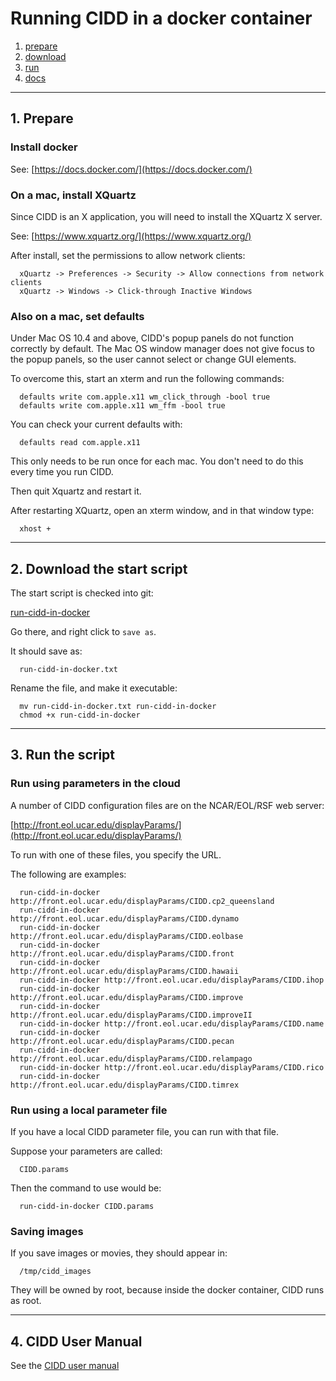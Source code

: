 # Running CIDD in a docker container

1. [prepare](#prepare)
2. [download](#download)
3. [run](#run)
4. [docs](#docs)
--------------

<a name="prepare"/>

## 1. Prepare

### Install docker

See: [https://docs.docker.com/](https://docs.docker.com/)

### On a mac, install XQuartz

Since CIDD is an X application, you will need to install the XQuartz X server.

See:  [https://www.xquartz.org/](https://www.xquartz.org/)

After install, set the permissions to allow network clients:
 
```
  xQuartz -> Preferences -> Security -> Allow connections from network clients
  xQuartz -> Windows -> Click-through Inactive Windows
 ```

### Also on a mac, set defaults

Under Mac OS 10.4 and above, CIDD's popup panels do not function correctly by default. The Mac OS window manager does not give focus to the popup panels, so the user cannot select or change GUI elements.

To overcome this, start an xterm and run the following commands:

```
  defaults write com.apple.x11 wm_click_through -bool true
  defaults write com.apple.x11 wm_ffm -bool true
```

You can check your current defaults with:

```
  defaults read com.apple.x11
```

This only needs to be run once for each mac. You don't need to do this every time you run CIDD.

Then quit Xquartz and restart it.

After restarting XQuartz, open an xterm window, and in that window type:

```
  xhost +
```

--------------

<a name="download"/>

## 2. Download the start script

The start script is checked into git:

[run-cidd-in-docker](https://raw.githubusercontent.com/NCAR/lrose-displays/master/cidd/scripts/run-cidd-in-docker)

Go there, and right click to ```save as```.

It should save as:

```
  run-cidd-in-docker.txt
```

Rename the file, and make it executable:

```
  mv run-cidd-in-docker.txt run-cidd-in-docker
  chmod +x run-cidd-in-docker
```

--------------

<a name="run"/>

## 3. Run the script

### Run using parameters in the cloud

A number of CIDD configuration files are on the NCAR/EOL/RSF web server:

[http://front.eol.ucar.edu/displayParams/](http://front.eol.ucar.edu/displayParams/)

To run with one of these files, you specify the URL.

The following are examples:

```
  run-cidd-in-docker http://front.eol.ucar.edu/displayParams/CIDD.cp2_queensland
  run-cidd-in-docker http://front.eol.ucar.edu/displayParams/CIDD.dynamo
  run-cidd-in-docker http://front.eol.ucar.edu/displayParams/CIDD.eolbase
  run-cidd-in-docker http://front.eol.ucar.edu/displayParams/CIDD.front
  run-cidd-in-docker http://front.eol.ucar.edu/displayParams/CIDD.hawaii
  run-cidd-in-docker http://front.eol.ucar.edu/displayParams/CIDD.ihop
  run-cidd-in-docker http://front.eol.ucar.edu/displayParams/CIDD.improve
  run-cidd-in-docker http://front.eol.ucar.edu/displayParams/CIDD.improveII
  run-cidd-in-docker http://front.eol.ucar.edu/displayParams/CIDD.name
  run-cidd-in-docker http://front.eol.ucar.edu/displayParams/CIDD.pecan
  run-cidd-in-docker http://front.eol.ucar.edu/displayParams/CIDD.relampago
  run-cidd-in-docker http://front.eol.ucar.edu/displayParams/CIDD.rico
  run-cidd-in-docker http://front.eol.ucar.edu/displayParams/CIDD.timrex
```

### Run using a local parameter file

If you have a local CIDD parameter file, you can run with that file.

Suppose your parameters are called:

```
  CIDD.params
```

Then the command to use would be:

```
  run-cidd-in-docker CIDD.params
```

### Saving images

If you save images or movies, they should appear in:

```
  /tmp/cidd_images
```

They will be owned by root, because inside the docker container, CIDD runs as root.

<a name="docs"/>

--------------

## 4. CIDD User Manual

See the [CIDD user manual](https://ncar.github.io/lrose-docs/cidd/user_manual/CIDD_manual.html)


